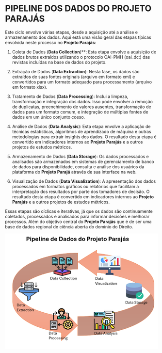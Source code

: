 # PIPELINE DOS DADOS DO PROJETO PARAJÁS

Este ciclo envolve várias etapas, desde a aquisição até a análise e armazenamento dos dados. Aqui está uma visão geral das etapas típicas envolvida neste processo no **Projeto Parajás**:

1. Coleta de Dados (**Data Collection**)**: Esta etapa envolve a aquisição de dados brutos extraídos utilizando o protocolo OAI-PMH (oai_dc:) das revistas incluídas na base de dados do projeto.

2. Extração de Dados (**Data Extraction**): Nesta fase, os dados são extraídos de suas fontes originais (arquivo em formato xml) e convertidos para um formato adequado para processamento (arquivo em formato xlsx).

3. Tratamento de Dados (**Data Processing**): Inclui a limpeza, transformação e integração dos dados. Isso pode envolver a remoção de duplicatas, preenchimento de valores ausentes, transformação de dados para um formato comum, e integração de múltiplas fontes de dados em um único conjunto coeso.

4. Análise de Dados (**Data Analysis**): Esta etapa envolve a aplicação de técnicas estatísticas, algoritmos de aprendizado de máquina e outras metodologias para extrair insights dos dados. O resultado desta etapa é convertido em indicadores internos ao **Projeto Parajás** e a outros projetos de estudos métricos.

5. Armazenamento de Dados (**Data Storage**): Os dados processados e analisados são armazenados em sistemas de gerenciamento de banco de dados para disponibilidade, consulta e análise dos usuários da plataforma do **Projeto Parajá** através de sua interface na web.

6. Visualização de Dados (**Data Visualization**): A apresentação dos dados processados em formatos gráficos ou relatórios que facilitam a interpretação dos resultados por parte dos tomadores de decisão. O resultado desta etapa é convertido em indicadores internos ao **Projeto Parajás** e a outros projetos de estudos métricos.

Essas etapas são cíclicas e iterativas, já que os dados são continuamente coletados, processados e analisados para informar decisões e melhorar processos. Além do objetivo central do **Projeto Parajás** que é de ser uma base de dados regional de ciência aberta do domínio do Direito. 

![](pipeline.png)




